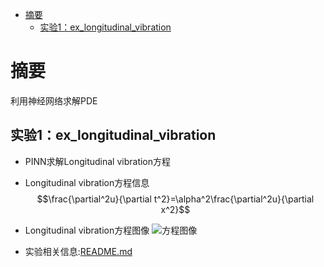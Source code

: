 - [摘要](#摘要)
  - [实验1：ex\_longitudinal\_vibration](#实验1ex_longitudinal_vibration)


# 摘要

利用神经网络求解PDE

## 实验1：ex_longitudinal_vibration
- PINN求解Longitudinal vibration方程
- Longitudinal vibration方程信息
  $$\frac{\partial^2u}{\partial t^2}=\alpha^2\frac{\partial^2u}{\partial x^2}$$

- Longitudinal vibration方程图像
  ![方程图像](ex_longitudinal_vibration/figures/Longitudinal_vibration_equation.jpg)

- 实验相关信息:[README.md](ex_longitudinal_vibration/README.md)
  